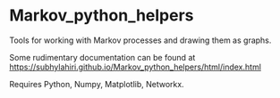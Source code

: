 # Markov_python_helpers

Tools for working with Markov processes and drawing them as graphs.

Some rudimentary documentation can be found at https://subhylahiri.github.io/Markov_python_helpers/html/index.html

Requires Python, Numpy, Matplotlib, Networkx.
